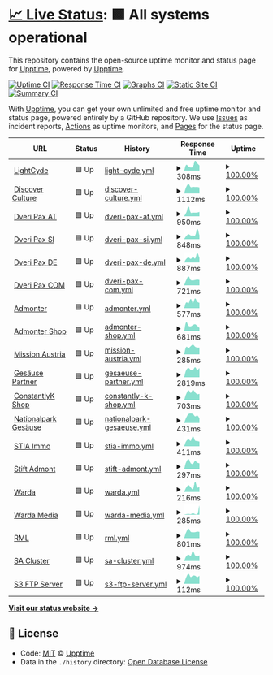 # [📈 Live Status](https://status.lightcyde.agency): <!--live status--> **🟩 All systems operational**

This repository contains the open-source uptime monitor and status page for [Upptime](https://upptime.js.org), powered by [Upptime](https://github.com/upptime/upptime).

[![Uptime CI](https://github.com/koj-co/upptime/workflows/Uptime%20CI/badge.svg)](https://github.com/koj-co/upptime/actions?query=workflow%3A%22Uptime+CI%22)
[![Response Time CI](https://github.com/koj-co/upptime/workflows/Response%20Time%20CI/badge.svg)](https://github.com/koj-co/upptime/actions?query=workflow%3A%22Response+Time+CI%22)
[![Graphs CI](https://github.com/koj-co/upptime/workflows/Graphs%20CI/badge.svg)](https://github.com/koj-co/upptime/actions?query=workflow%3A%22Graphs+CI%22)
[![Static Site CI](https://github.com/koj-co/upptime/workflows/Static%20Site%20CI/badge.svg)](https://github.com/koj-co/upptime/actions?query=workflow%3A%22Static+Site+CI%22)
[![Summary CI](https://github.com/koj-co/upptime/workflows/Summary%20CI/badge.svg)](https://github.com/koj-co/upptime/actions?query=workflow%3A%22Summary+CI%22)

With [Upptime](https://upptime.js.org), you can get your own unlimited and free uptime monitor and status page, powered entirely by a GitHub repository. We use [Issues](https://github.com/upptime/upptime/issues) as incident reports, [Actions](https://github.com/lightcyde/upptime/actions) as uptime monitors, and [Pages](https://demo.upptime.js.org) for the status page.

<!--start: status pages-->
<!-- This summary is generated by Upptime (https://github.com/upptime/upptime) -->
<!-- Do not edit this manually, your changes will be overwritten -->
<!-- prettier-ignore -->
| URL | Status | History | Response Time | Uptime |
| --- | ------ | ------- | ------------- | ------ |
| <img alt="" src="https://icons.duckduckgo.com/ip3/lightcyde.agency.ico" height="13"> [LightCyde](https://lightcyde.agency) | 🟩 Up | [light-cyde.yml](https://github.com/lightcyde/upptime/commits/HEAD/history/light-cyde.yml) | <details><summary><img alt="Response time graph" src="./graphs/light-cyde/response-time-week.png" height="20"> 308ms</summary><br><a href="https://status.lightcyde.agency/history/light-cyde"><img alt="Response time 381" src="https://img.shields.io/endpoint?url=https%3A%2F%2Fraw.githubusercontent.com%2Flightcyde%2Fupptime%2FHEAD%2Fapi%2Flight-cyde%2Fresponse-time.json"></a><br><a href="https://status.lightcyde.agency/history/light-cyde"><img alt="24-hour response time 232" src="https://img.shields.io/endpoint?url=https%3A%2F%2Fraw.githubusercontent.com%2Flightcyde%2Fupptime%2FHEAD%2Fapi%2Flight-cyde%2Fresponse-time-day.json"></a><br><a href="https://status.lightcyde.agency/history/light-cyde"><img alt="7-day response time 308" src="https://img.shields.io/endpoint?url=https%3A%2F%2Fraw.githubusercontent.com%2Flightcyde%2Fupptime%2FHEAD%2Fapi%2Flight-cyde%2Fresponse-time-week.json"></a><br><a href="https://status.lightcyde.agency/history/light-cyde"><img alt="30-day response time 306" src="https://img.shields.io/endpoint?url=https%3A%2F%2Fraw.githubusercontent.com%2Flightcyde%2Fupptime%2FHEAD%2Fapi%2Flight-cyde%2Fresponse-time-month.json"></a><br><a href="https://status.lightcyde.agency/history/light-cyde"><img alt="1-year response time 345" src="https://img.shields.io/endpoint?url=https%3A%2F%2Fraw.githubusercontent.com%2Flightcyde%2Fupptime%2FHEAD%2Fapi%2Flight-cyde%2Fresponse-time-year.json"></a></details> | <details><summary><a href="https://status.lightcyde.agency/history/light-cyde">100.00%</a></summary><a href="https://status.lightcyde.agency/history/light-cyde"><img alt="All-time uptime 99.32%" src="https://img.shields.io/endpoint?url=https%3A%2F%2Fraw.githubusercontent.com%2Flightcyde%2Fupptime%2FHEAD%2Fapi%2Flight-cyde%2Fuptime.json"></a><br><a href="https://status.lightcyde.agency/history/light-cyde"><img alt="24-hour uptime 100.00%" src="https://img.shields.io/endpoint?url=https%3A%2F%2Fraw.githubusercontent.com%2Flightcyde%2Fupptime%2FHEAD%2Fapi%2Flight-cyde%2Fuptime-day.json"></a><br><a href="https://status.lightcyde.agency/history/light-cyde"><img alt="7-day uptime 100.00%" src="https://img.shields.io/endpoint?url=https%3A%2F%2Fraw.githubusercontent.com%2Flightcyde%2Fupptime%2FHEAD%2Fapi%2Flight-cyde%2Fuptime-week.json"></a><br><a href="https://status.lightcyde.agency/history/light-cyde"><img alt="30-day uptime 100.00%" src="https://img.shields.io/endpoint?url=https%3A%2F%2Fraw.githubusercontent.com%2Flightcyde%2Fupptime%2FHEAD%2Fapi%2Flight-cyde%2Fuptime-month.json"></a><br><a href="https://status.lightcyde.agency/history/light-cyde"><img alt="1-year uptime 100.00%" src="https://img.shields.io/endpoint?url=https%3A%2F%2Fraw.githubusercontent.com%2Flightcyde%2Fupptime%2FHEAD%2Fapi%2Flight-cyde%2Fuptime-year.json"></a></details>
| <img alt="" src="https://icons.duckduckgo.com/ip3/discover-culture.com.ico" height="13"> [Discover Culture](https://discover-culture.com) | 🟩 Up | [discover-culture.yml](https://github.com/lightcyde/upptime/commits/HEAD/history/discover-culture.yml) | <details><summary><img alt="Response time graph" src="./graphs/discover-culture/response-time-week.png" height="20"> 1112ms</summary><br><a href="https://status.lightcyde.agency/history/discover-culture"><img alt="Response time 1274" src="https://img.shields.io/endpoint?url=https%3A%2F%2Fraw.githubusercontent.com%2Flightcyde%2Fupptime%2FHEAD%2Fapi%2Fdiscover-culture%2Fresponse-time.json"></a><br><a href="https://status.lightcyde.agency/history/discover-culture"><img alt="24-hour response time 1460" src="https://img.shields.io/endpoint?url=https%3A%2F%2Fraw.githubusercontent.com%2Flightcyde%2Fupptime%2FHEAD%2Fapi%2Fdiscover-culture%2Fresponse-time-day.json"></a><br><a href="https://status.lightcyde.agency/history/discover-culture"><img alt="7-day response time 1112" src="https://img.shields.io/endpoint?url=https%3A%2F%2Fraw.githubusercontent.com%2Flightcyde%2Fupptime%2FHEAD%2Fapi%2Fdiscover-culture%2Fresponse-time-week.json"></a><br><a href="https://status.lightcyde.agency/history/discover-culture"><img alt="30-day response time 1153" src="https://img.shields.io/endpoint?url=https%3A%2F%2Fraw.githubusercontent.com%2Flightcyde%2Fupptime%2FHEAD%2Fapi%2Fdiscover-culture%2Fresponse-time-month.json"></a><br><a href="https://status.lightcyde.agency/history/discover-culture"><img alt="1-year response time 1245" src="https://img.shields.io/endpoint?url=https%3A%2F%2Fraw.githubusercontent.com%2Flightcyde%2Fupptime%2FHEAD%2Fapi%2Fdiscover-culture%2Fresponse-time-year.json"></a></details> | <details><summary><a href="https://status.lightcyde.agency/history/discover-culture">100.00%</a></summary><a href="https://status.lightcyde.agency/history/discover-culture"><img alt="All-time uptime 99.66%" src="https://img.shields.io/endpoint?url=https%3A%2F%2Fraw.githubusercontent.com%2Flightcyde%2Fupptime%2FHEAD%2Fapi%2Fdiscover-culture%2Fuptime.json"></a><br><a href="https://status.lightcyde.agency/history/discover-culture"><img alt="24-hour uptime 100.00%" src="https://img.shields.io/endpoint?url=https%3A%2F%2Fraw.githubusercontent.com%2Flightcyde%2Fupptime%2FHEAD%2Fapi%2Fdiscover-culture%2Fuptime-day.json"></a><br><a href="https://status.lightcyde.agency/history/discover-culture"><img alt="7-day uptime 100.00%" src="https://img.shields.io/endpoint?url=https%3A%2F%2Fraw.githubusercontent.com%2Flightcyde%2Fupptime%2FHEAD%2Fapi%2Fdiscover-culture%2Fuptime-week.json"></a><br><a href="https://status.lightcyde.agency/history/discover-culture"><img alt="30-day uptime 100.00%" src="https://img.shields.io/endpoint?url=https%3A%2F%2Fraw.githubusercontent.com%2Flightcyde%2Fupptime%2FHEAD%2Fapi%2Fdiscover-culture%2Fuptime-month.json"></a><br><a href="https://status.lightcyde.agency/history/discover-culture"><img alt="1-year uptime 100.00%" src="https://img.shields.io/endpoint?url=https%3A%2F%2Fraw.githubusercontent.com%2Flightcyde%2Fupptime%2FHEAD%2Fapi%2Fdiscover-culture%2Fuptime-year.json"></a></details>
| <img alt="" src="https://icons.duckduckgo.com/ip3/dveri-pax.at.ico" height="13"> [Dveri Pax AT](https://dveri-pax.at) | 🟩 Up | [dveri-pax-at.yml](https://github.com/lightcyde/upptime/commits/HEAD/history/dveri-pax-at.yml) | <details><summary><img alt="Response time graph" src="./graphs/dveri-pax-at/response-time-week.png" height="20"> 950ms</summary><br><a href="https://status.lightcyde.agency/history/dveri-pax-at"><img alt="Response time 658" src="https://img.shields.io/endpoint?url=https%3A%2F%2Fraw.githubusercontent.com%2Flightcyde%2Fupptime%2FHEAD%2Fapi%2Fdveri-pax-at%2Fresponse-time.json"></a><br><a href="https://status.lightcyde.agency/history/dveri-pax-at"><img alt="24-hour response time 1130" src="https://img.shields.io/endpoint?url=https%3A%2F%2Fraw.githubusercontent.com%2Flightcyde%2Fupptime%2FHEAD%2Fapi%2Fdveri-pax-at%2Fresponse-time-day.json"></a><br><a href="https://status.lightcyde.agency/history/dveri-pax-at"><img alt="7-day response time 950" src="https://img.shields.io/endpoint?url=https%3A%2F%2Fraw.githubusercontent.com%2Flightcyde%2Fupptime%2FHEAD%2Fapi%2Fdveri-pax-at%2Fresponse-time-week.json"></a><br><a href="https://status.lightcyde.agency/history/dveri-pax-at"><img alt="30-day response time 986" src="https://img.shields.io/endpoint?url=https%3A%2F%2Fraw.githubusercontent.com%2Flightcyde%2Fupptime%2FHEAD%2Fapi%2Fdveri-pax-at%2Fresponse-time-month.json"></a><br><a href="https://status.lightcyde.agency/history/dveri-pax-at"><img alt="1-year response time 645" src="https://img.shields.io/endpoint?url=https%3A%2F%2Fraw.githubusercontent.com%2Flightcyde%2Fupptime%2FHEAD%2Fapi%2Fdveri-pax-at%2Fresponse-time-year.json"></a></details> | <details><summary><a href="https://status.lightcyde.agency/history/dveri-pax-at">100.00%</a></summary><a href="https://status.lightcyde.agency/history/dveri-pax-at"><img alt="All-time uptime 97.09%" src="https://img.shields.io/endpoint?url=https%3A%2F%2Fraw.githubusercontent.com%2Flightcyde%2Fupptime%2FHEAD%2Fapi%2Fdveri-pax-at%2Fuptime.json"></a><br><a href="https://status.lightcyde.agency/history/dveri-pax-at"><img alt="24-hour uptime 100.00%" src="https://img.shields.io/endpoint?url=https%3A%2F%2Fraw.githubusercontent.com%2Flightcyde%2Fupptime%2FHEAD%2Fapi%2Fdveri-pax-at%2Fuptime-day.json"></a><br><a href="https://status.lightcyde.agency/history/dveri-pax-at"><img alt="7-day uptime 100.00%" src="https://img.shields.io/endpoint?url=https%3A%2F%2Fraw.githubusercontent.com%2Flightcyde%2Fupptime%2FHEAD%2Fapi%2Fdveri-pax-at%2Fuptime-week.json"></a><br><a href="https://status.lightcyde.agency/history/dveri-pax-at"><img alt="30-day uptime 100.00%" src="https://img.shields.io/endpoint?url=https%3A%2F%2Fraw.githubusercontent.com%2Flightcyde%2Fupptime%2FHEAD%2Fapi%2Fdveri-pax-at%2Fuptime-month.json"></a><br><a href="https://status.lightcyde.agency/history/dveri-pax-at"><img alt="1-year uptime 99.99%" src="https://img.shields.io/endpoint?url=https%3A%2F%2Fraw.githubusercontent.com%2Flightcyde%2Fupptime%2FHEAD%2Fapi%2Fdveri-pax-at%2Fuptime-year.json"></a></details>
| <img alt="" src="https://icons.duckduckgo.com/ip3/dveri-pax.si.ico" height="13"> [Dveri Pax SI](https://dveri-pax.si) | 🟩 Up | [dveri-pax-si.yml](https://github.com/lightcyde/upptime/commits/HEAD/history/dveri-pax-si.yml) | <details><summary><img alt="Response time graph" src="./graphs/dveri-pax-si/response-time-week.png" height="20"> 848ms</summary><br><a href="https://status.lightcyde.agency/history/dveri-pax-si"><img alt="Response time 470" src="https://img.shields.io/endpoint?url=https%3A%2F%2Fraw.githubusercontent.com%2Flightcyde%2Fupptime%2FHEAD%2Fapi%2Fdveri-pax-si%2Fresponse-time.json"></a><br><a href="https://status.lightcyde.agency/history/dveri-pax-si"><img alt="24-hour response time 875" src="https://img.shields.io/endpoint?url=https%3A%2F%2Fraw.githubusercontent.com%2Flightcyde%2Fupptime%2FHEAD%2Fapi%2Fdveri-pax-si%2Fresponse-time-day.json"></a><br><a href="https://status.lightcyde.agency/history/dveri-pax-si"><img alt="7-day response time 848" src="https://img.shields.io/endpoint?url=https%3A%2F%2Fraw.githubusercontent.com%2Flightcyde%2Fupptime%2FHEAD%2Fapi%2Fdveri-pax-si%2Fresponse-time-week.json"></a><br><a href="https://status.lightcyde.agency/history/dveri-pax-si"><img alt="30-day response time 782" src="https://img.shields.io/endpoint?url=https%3A%2F%2Fraw.githubusercontent.com%2Flightcyde%2Fupptime%2FHEAD%2Fapi%2Fdveri-pax-si%2Fresponse-time-month.json"></a><br><a href="https://status.lightcyde.agency/history/dveri-pax-si"><img alt="1-year response time 429" src="https://img.shields.io/endpoint?url=https%3A%2F%2Fraw.githubusercontent.com%2Flightcyde%2Fupptime%2FHEAD%2Fapi%2Fdveri-pax-si%2Fresponse-time-year.json"></a></details> | <details><summary><a href="https://status.lightcyde.agency/history/dveri-pax-si">100.00%</a></summary><a href="https://status.lightcyde.agency/history/dveri-pax-si"><img alt="All-time uptime 99.32%" src="https://img.shields.io/endpoint?url=https%3A%2F%2Fraw.githubusercontent.com%2Flightcyde%2Fupptime%2FHEAD%2Fapi%2Fdveri-pax-si%2Fuptime.json"></a><br><a href="https://status.lightcyde.agency/history/dveri-pax-si"><img alt="24-hour uptime 100.00%" src="https://img.shields.io/endpoint?url=https%3A%2F%2Fraw.githubusercontent.com%2Flightcyde%2Fupptime%2FHEAD%2Fapi%2Fdveri-pax-si%2Fuptime-day.json"></a><br><a href="https://status.lightcyde.agency/history/dveri-pax-si"><img alt="7-day uptime 100.00%" src="https://img.shields.io/endpoint?url=https%3A%2F%2Fraw.githubusercontent.com%2Flightcyde%2Fupptime%2FHEAD%2Fapi%2Fdveri-pax-si%2Fuptime-week.json"></a><br><a href="https://status.lightcyde.agency/history/dveri-pax-si"><img alt="30-day uptime 100.00%" src="https://img.shields.io/endpoint?url=https%3A%2F%2Fraw.githubusercontent.com%2Flightcyde%2Fupptime%2FHEAD%2Fapi%2Fdveri-pax-si%2Fuptime-month.json"></a><br><a href="https://status.lightcyde.agency/history/dveri-pax-si"><img alt="1-year uptime 99.99%" src="https://img.shields.io/endpoint?url=https%3A%2F%2Fraw.githubusercontent.com%2Flightcyde%2Fupptime%2FHEAD%2Fapi%2Fdveri-pax-si%2Fuptime-year.json"></a></details>
| <img alt="" src="https://icons.duckduckgo.com/ip3/dveri-pax.de.ico" height="13"> [Dveri Pax DE](https://dveri-pax.de) | 🟩 Up | [dveri-pax-de.yml](https://github.com/lightcyde/upptime/commits/HEAD/history/dveri-pax-de.yml) | <details><summary><img alt="Response time graph" src="./graphs/dveri-pax-de/response-time-week.png" height="20"> 887ms</summary><br><a href="https://status.lightcyde.agency/history/dveri-pax-de"><img alt="Response time 531" src="https://img.shields.io/endpoint?url=https%3A%2F%2Fraw.githubusercontent.com%2Flightcyde%2Fupptime%2FHEAD%2Fapi%2Fdveri-pax-de%2Fresponse-time.json"></a><br><a href="https://status.lightcyde.agency/history/dveri-pax-de"><img alt="24-hour response time 822" src="https://img.shields.io/endpoint?url=https%3A%2F%2Fraw.githubusercontent.com%2Flightcyde%2Fupptime%2FHEAD%2Fapi%2Fdveri-pax-de%2Fresponse-time-day.json"></a><br><a href="https://status.lightcyde.agency/history/dveri-pax-de"><img alt="7-day response time 887" src="https://img.shields.io/endpoint?url=https%3A%2F%2Fraw.githubusercontent.com%2Flightcyde%2Fupptime%2FHEAD%2Fapi%2Fdveri-pax-de%2Fresponse-time-week.json"></a><br><a href="https://status.lightcyde.agency/history/dveri-pax-de"><img alt="30-day response time 880" src="https://img.shields.io/endpoint?url=https%3A%2F%2Fraw.githubusercontent.com%2Flightcyde%2Fupptime%2FHEAD%2Fapi%2Fdveri-pax-de%2Fresponse-time-month.json"></a><br><a href="https://status.lightcyde.agency/history/dveri-pax-de"><img alt="1-year response time 484" src="https://img.shields.io/endpoint?url=https%3A%2F%2Fraw.githubusercontent.com%2Flightcyde%2Fupptime%2FHEAD%2Fapi%2Fdveri-pax-de%2Fresponse-time-year.json"></a></details> | <details><summary><a href="https://status.lightcyde.agency/history/dveri-pax-de">100.00%</a></summary><a href="https://status.lightcyde.agency/history/dveri-pax-de"><img alt="All-time uptime 99.11%" src="https://img.shields.io/endpoint?url=https%3A%2F%2Fraw.githubusercontent.com%2Flightcyde%2Fupptime%2FHEAD%2Fapi%2Fdveri-pax-de%2Fuptime.json"></a><br><a href="https://status.lightcyde.agency/history/dveri-pax-de"><img alt="24-hour uptime 100.00%" src="https://img.shields.io/endpoint?url=https%3A%2F%2Fraw.githubusercontent.com%2Flightcyde%2Fupptime%2FHEAD%2Fapi%2Fdveri-pax-de%2Fuptime-day.json"></a><br><a href="https://status.lightcyde.agency/history/dveri-pax-de"><img alt="7-day uptime 100.00%" src="https://img.shields.io/endpoint?url=https%3A%2F%2Fraw.githubusercontent.com%2Flightcyde%2Fupptime%2FHEAD%2Fapi%2Fdveri-pax-de%2Fuptime-week.json"></a><br><a href="https://status.lightcyde.agency/history/dveri-pax-de"><img alt="30-day uptime 100.00%" src="https://img.shields.io/endpoint?url=https%3A%2F%2Fraw.githubusercontent.com%2Flightcyde%2Fupptime%2FHEAD%2Fapi%2Fdveri-pax-de%2Fuptime-month.json"></a><br><a href="https://status.lightcyde.agency/history/dveri-pax-de"><img alt="1-year uptime 99.99%" src="https://img.shields.io/endpoint?url=https%3A%2F%2Fraw.githubusercontent.com%2Flightcyde%2Fupptime%2FHEAD%2Fapi%2Fdveri-pax-de%2Fuptime-year.json"></a></details>
| <img alt="" src="https://icons.duckduckgo.com/ip3/dveri-pax.com.ico" height="13"> [Dveri Pax COM](https://dveri-pax.com) | 🟩 Up | [dveri-pax-com.yml](https://github.com/lightcyde/upptime/commits/HEAD/history/dveri-pax-com.yml) | <details><summary><img alt="Response time graph" src="./graphs/dveri-pax-com/response-time-week.png" height="20"> 721ms</summary><br><a href="https://status.lightcyde.agency/history/dveri-pax-com"><img alt="Response time 511" src="https://img.shields.io/endpoint?url=https%3A%2F%2Fraw.githubusercontent.com%2Flightcyde%2Fupptime%2FHEAD%2Fapi%2Fdveri-pax-com%2Fresponse-time.json"></a><br><a href="https://status.lightcyde.agency/history/dveri-pax-com"><img alt="24-hour response time 940" src="https://img.shields.io/endpoint?url=https%3A%2F%2Fraw.githubusercontent.com%2Flightcyde%2Fupptime%2FHEAD%2Fapi%2Fdveri-pax-com%2Fresponse-time-day.json"></a><br><a href="https://status.lightcyde.agency/history/dveri-pax-com"><img alt="7-day response time 721" src="https://img.shields.io/endpoint?url=https%3A%2F%2Fraw.githubusercontent.com%2Flightcyde%2Fupptime%2FHEAD%2Fapi%2Fdveri-pax-com%2Fresponse-time-week.json"></a><br><a href="https://status.lightcyde.agency/history/dveri-pax-com"><img alt="30-day response time 705" src="https://img.shields.io/endpoint?url=https%3A%2F%2Fraw.githubusercontent.com%2Flightcyde%2Fupptime%2FHEAD%2Fapi%2Fdveri-pax-com%2Fresponse-time-month.json"></a><br><a href="https://status.lightcyde.agency/history/dveri-pax-com"><img alt="1-year response time 453" src="https://img.shields.io/endpoint?url=https%3A%2F%2Fraw.githubusercontent.com%2Flightcyde%2Fupptime%2FHEAD%2Fapi%2Fdveri-pax-com%2Fresponse-time-year.json"></a></details> | <details><summary><a href="https://status.lightcyde.agency/history/dveri-pax-com">100.00%</a></summary><a href="https://status.lightcyde.agency/history/dveri-pax-com"><img alt="All-time uptime 97.06%" src="https://img.shields.io/endpoint?url=https%3A%2F%2Fraw.githubusercontent.com%2Flightcyde%2Fupptime%2FHEAD%2Fapi%2Fdveri-pax-com%2Fuptime.json"></a><br><a href="https://status.lightcyde.agency/history/dveri-pax-com"><img alt="24-hour uptime 100.00%" src="https://img.shields.io/endpoint?url=https%3A%2F%2Fraw.githubusercontent.com%2Flightcyde%2Fupptime%2FHEAD%2Fapi%2Fdveri-pax-com%2Fuptime-day.json"></a><br><a href="https://status.lightcyde.agency/history/dveri-pax-com"><img alt="7-day uptime 100.00%" src="https://img.shields.io/endpoint?url=https%3A%2F%2Fraw.githubusercontent.com%2Flightcyde%2Fupptime%2FHEAD%2Fapi%2Fdveri-pax-com%2Fuptime-week.json"></a><br><a href="https://status.lightcyde.agency/history/dveri-pax-com"><img alt="30-day uptime 100.00%" src="https://img.shields.io/endpoint?url=https%3A%2F%2Fraw.githubusercontent.com%2Flightcyde%2Fupptime%2FHEAD%2Fapi%2Fdveri-pax-com%2Fuptime-month.json"></a><br><a href="https://status.lightcyde.agency/history/dveri-pax-com"><img alt="1-year uptime 99.99%" src="https://img.shields.io/endpoint?url=https%3A%2F%2Fraw.githubusercontent.com%2Flightcyde%2Fupptime%2FHEAD%2Fapi%2Fdveri-pax-com%2Fuptime-year.json"></a></details>
| <img alt="" src="https://icons.duckduckgo.com/ip3/admonter.com.ico" height="13"> [Admonter](https://admonter.com) | 🟩 Up | [admonter.yml](https://github.com/lightcyde/upptime/commits/HEAD/history/admonter.yml) | <details><summary><img alt="Response time graph" src="./graphs/admonter/response-time-week.png" height="20"> 577ms</summary><br><a href="https://status.lightcyde.agency/history/admonter"><img alt="Response time 420" src="https://img.shields.io/endpoint?url=https%3A%2F%2Fraw.githubusercontent.com%2Flightcyde%2Fupptime%2FHEAD%2Fapi%2Fadmonter%2Fresponse-time.json"></a><br><a href="https://status.lightcyde.agency/history/admonter"><img alt="24-hour response time 493" src="https://img.shields.io/endpoint?url=https%3A%2F%2Fraw.githubusercontent.com%2Flightcyde%2Fupptime%2FHEAD%2Fapi%2Fadmonter%2Fresponse-time-day.json"></a><br><a href="https://status.lightcyde.agency/history/admonter"><img alt="7-day response time 577" src="https://img.shields.io/endpoint?url=https%3A%2F%2Fraw.githubusercontent.com%2Flightcyde%2Fupptime%2FHEAD%2Fapi%2Fadmonter%2Fresponse-time-week.json"></a><br><a href="https://status.lightcyde.agency/history/admonter"><img alt="30-day response time 506" src="https://img.shields.io/endpoint?url=https%3A%2F%2Fraw.githubusercontent.com%2Flightcyde%2Fupptime%2FHEAD%2Fapi%2Fadmonter%2Fresponse-time-month.json"></a><br><a href="https://status.lightcyde.agency/history/admonter"><img alt="1-year response time 357" src="https://img.shields.io/endpoint?url=https%3A%2F%2Fraw.githubusercontent.com%2Flightcyde%2Fupptime%2FHEAD%2Fapi%2Fadmonter%2Fresponse-time-year.json"></a></details> | <details><summary><a href="https://status.lightcyde.agency/history/admonter">100.00%</a></summary><a href="https://status.lightcyde.agency/history/admonter"><img alt="All-time uptime 99.91%" src="https://img.shields.io/endpoint?url=https%3A%2F%2Fraw.githubusercontent.com%2Flightcyde%2Fupptime%2FHEAD%2Fapi%2Fadmonter%2Fuptime.json"></a><br><a href="https://status.lightcyde.agency/history/admonter"><img alt="24-hour uptime 100.00%" src="https://img.shields.io/endpoint?url=https%3A%2F%2Fraw.githubusercontent.com%2Flightcyde%2Fupptime%2FHEAD%2Fapi%2Fadmonter%2Fuptime-day.json"></a><br><a href="https://status.lightcyde.agency/history/admonter"><img alt="7-day uptime 100.00%" src="https://img.shields.io/endpoint?url=https%3A%2F%2Fraw.githubusercontent.com%2Flightcyde%2Fupptime%2FHEAD%2Fapi%2Fadmonter%2Fuptime-week.json"></a><br><a href="https://status.lightcyde.agency/history/admonter"><img alt="30-day uptime 100.00%" src="https://img.shields.io/endpoint?url=https%3A%2F%2Fraw.githubusercontent.com%2Flightcyde%2Fupptime%2FHEAD%2Fapi%2Fadmonter%2Fuptime-month.json"></a><br><a href="https://status.lightcyde.agency/history/admonter"><img alt="1-year uptime 99.95%" src="https://img.shields.io/endpoint?url=https%3A%2F%2Fraw.githubusercontent.com%2Flightcyde%2Fupptime%2FHEAD%2Fapi%2Fadmonter%2Fuptime-year.json"></a></details>
| <img alt="" src="https://icons.duckduckgo.com/ip3/shop.admonter.com.ico" height="13"> [Admonter Shop](https://shop.admonter.com) | 🟩 Up | [admonter-shop.yml](https://github.com/lightcyde/upptime/commits/HEAD/history/admonter-shop.yml) | <details><summary><img alt="Response time graph" src="./graphs/admonter-shop/response-time-week.png" height="20"> 681ms</summary><br><a href="https://status.lightcyde.agency/history/admonter-shop"><img alt="Response time 868" src="https://img.shields.io/endpoint?url=https%3A%2F%2Fraw.githubusercontent.com%2Flightcyde%2Fupptime%2FHEAD%2Fapi%2Fadmonter-shop%2Fresponse-time.json"></a><br><a href="https://status.lightcyde.agency/history/admonter-shop"><img alt="24-hour response time 666" src="https://img.shields.io/endpoint?url=https%3A%2F%2Fraw.githubusercontent.com%2Flightcyde%2Fupptime%2FHEAD%2Fapi%2Fadmonter-shop%2Fresponse-time-day.json"></a><br><a href="https://status.lightcyde.agency/history/admonter-shop"><img alt="7-day response time 681" src="https://img.shields.io/endpoint?url=https%3A%2F%2Fraw.githubusercontent.com%2Flightcyde%2Fupptime%2FHEAD%2Fapi%2Fadmonter-shop%2Fresponse-time-week.json"></a><br><a href="https://status.lightcyde.agency/history/admonter-shop"><img alt="30-day response time 705" src="https://img.shields.io/endpoint?url=https%3A%2F%2Fraw.githubusercontent.com%2Flightcyde%2Fupptime%2FHEAD%2Fapi%2Fadmonter-shop%2Fresponse-time-month.json"></a><br><a href="https://status.lightcyde.agency/history/admonter-shop"><img alt="1-year response time 836" src="https://img.shields.io/endpoint?url=https%3A%2F%2Fraw.githubusercontent.com%2Flightcyde%2Fupptime%2FHEAD%2Fapi%2Fadmonter-shop%2Fresponse-time-year.json"></a></details> | <details><summary><a href="https://status.lightcyde.agency/history/admonter-shop">100.00%</a></summary><a href="https://status.lightcyde.agency/history/admonter-shop"><img alt="All-time uptime 99.97%" src="https://img.shields.io/endpoint?url=https%3A%2F%2Fraw.githubusercontent.com%2Flightcyde%2Fupptime%2FHEAD%2Fapi%2Fadmonter-shop%2Fuptime.json"></a><br><a href="https://status.lightcyde.agency/history/admonter-shop"><img alt="24-hour uptime 100.00%" src="https://img.shields.io/endpoint?url=https%3A%2F%2Fraw.githubusercontent.com%2Flightcyde%2Fupptime%2FHEAD%2Fapi%2Fadmonter-shop%2Fuptime-day.json"></a><br><a href="https://status.lightcyde.agency/history/admonter-shop"><img alt="7-day uptime 100.00%" src="https://img.shields.io/endpoint?url=https%3A%2F%2Fraw.githubusercontent.com%2Flightcyde%2Fupptime%2FHEAD%2Fapi%2Fadmonter-shop%2Fuptime-week.json"></a><br><a href="https://status.lightcyde.agency/history/admonter-shop"><img alt="30-day uptime 100.00%" src="https://img.shields.io/endpoint?url=https%3A%2F%2Fraw.githubusercontent.com%2Flightcyde%2Fupptime%2FHEAD%2Fapi%2Fadmonter-shop%2Fuptime-month.json"></a><br><a href="https://status.lightcyde.agency/history/admonter-shop"><img alt="1-year uptime 99.93%" src="https://img.shields.io/endpoint?url=https%3A%2F%2Fraw.githubusercontent.com%2Flightcyde%2Fupptime%2FHEAD%2Fapi%2Fadmonter-shop%2Fuptime-year.json"></a></details>
| <img alt="" src="https://icons.duckduckgo.com/ip3/mission-austria.at.ico" height="13"> [Mission Austria](https://mission-austria.at) | 🟩 Up | [mission-austria.yml](https://github.com/lightcyde/upptime/commits/HEAD/history/mission-austria.yml) | <details><summary><img alt="Response time graph" src="./graphs/mission-austria/response-time-week.png" height="20"> 285ms</summary><br><a href="https://status.lightcyde.agency/history/mission-austria"><img alt="Response time 370" src="https://img.shields.io/endpoint?url=https%3A%2F%2Fraw.githubusercontent.com%2Flightcyde%2Fupptime%2FHEAD%2Fapi%2Fmission-austria%2Fresponse-time.json"></a><br><a href="https://status.lightcyde.agency/history/mission-austria"><img alt="24-hour response time 452" src="https://img.shields.io/endpoint?url=https%3A%2F%2Fraw.githubusercontent.com%2Flightcyde%2Fupptime%2FHEAD%2Fapi%2Fmission-austria%2Fresponse-time-day.json"></a><br><a href="https://status.lightcyde.agency/history/mission-austria"><img alt="7-day response time 285" src="https://img.shields.io/endpoint?url=https%3A%2F%2Fraw.githubusercontent.com%2Flightcyde%2Fupptime%2FHEAD%2Fapi%2Fmission-austria%2Fresponse-time-week.json"></a><br><a href="https://status.lightcyde.agency/history/mission-austria"><img alt="30-day response time 280" src="https://img.shields.io/endpoint?url=https%3A%2F%2Fraw.githubusercontent.com%2Flightcyde%2Fupptime%2FHEAD%2Fapi%2Fmission-austria%2Fresponse-time-month.json"></a><br><a href="https://status.lightcyde.agency/history/mission-austria"><img alt="1-year response time 316" src="https://img.shields.io/endpoint?url=https%3A%2F%2Fraw.githubusercontent.com%2Flightcyde%2Fupptime%2FHEAD%2Fapi%2Fmission-austria%2Fresponse-time-year.json"></a></details> | <details><summary><a href="https://status.lightcyde.agency/history/mission-austria">100.00%</a></summary><a href="https://status.lightcyde.agency/history/mission-austria"><img alt="All-time uptime 99.99%" src="https://img.shields.io/endpoint?url=https%3A%2F%2Fraw.githubusercontent.com%2Flightcyde%2Fupptime%2FHEAD%2Fapi%2Fmission-austria%2Fuptime.json"></a><br><a href="https://status.lightcyde.agency/history/mission-austria"><img alt="24-hour uptime 100.00%" src="https://img.shields.io/endpoint?url=https%3A%2F%2Fraw.githubusercontent.com%2Flightcyde%2Fupptime%2FHEAD%2Fapi%2Fmission-austria%2Fuptime-day.json"></a><br><a href="https://status.lightcyde.agency/history/mission-austria"><img alt="7-day uptime 100.00%" src="https://img.shields.io/endpoint?url=https%3A%2F%2Fraw.githubusercontent.com%2Flightcyde%2Fupptime%2FHEAD%2Fapi%2Fmission-austria%2Fuptime-week.json"></a><br><a href="https://status.lightcyde.agency/history/mission-austria"><img alt="30-day uptime 100.00%" src="https://img.shields.io/endpoint?url=https%3A%2F%2Fraw.githubusercontent.com%2Flightcyde%2Fupptime%2FHEAD%2Fapi%2Fmission-austria%2Fuptime-month.json"></a><br><a href="https://status.lightcyde.agency/history/mission-austria"><img alt="1-year uptime 100.00%" src="https://img.shields.io/endpoint?url=https%3A%2F%2Fraw.githubusercontent.com%2Flightcyde%2Fupptime%2FHEAD%2Fapi%2Fmission-austria%2Fuptime-year.json"></a></details>
| <img alt="" src="https://icons.duckduckgo.com/ip3/partner.gesaeuse.at.ico" height="13"> [Gesäuse Partner](https://partner.gesaeuse.at) | 🟩 Up | [gesaeuse-partner.yml](https://github.com/lightcyde/upptime/commits/HEAD/history/gesaeuse-partner.yml) | <details><summary><img alt="Response time graph" src="./graphs/gesaeuse-partner/response-time-week.png" height="20"> 2819ms</summary><br><a href="https://status.lightcyde.agency/history/gesaeuse-partner"><img alt="Response time 773" src="https://img.shields.io/endpoint?url=https%3A%2F%2Fraw.githubusercontent.com%2Flightcyde%2Fupptime%2FHEAD%2Fapi%2Fgesaeuse-partner%2Fresponse-time.json"></a><br><a href="https://status.lightcyde.agency/history/gesaeuse-partner"><img alt="24-hour response time 2787" src="https://img.shields.io/endpoint?url=https%3A%2F%2Fraw.githubusercontent.com%2Flightcyde%2Fupptime%2FHEAD%2Fapi%2Fgesaeuse-partner%2Fresponse-time-day.json"></a><br><a href="https://status.lightcyde.agency/history/gesaeuse-partner"><img alt="7-day response time 2819" src="https://img.shields.io/endpoint?url=https%3A%2F%2Fraw.githubusercontent.com%2Flightcyde%2Fupptime%2FHEAD%2Fapi%2Fgesaeuse-partner%2Fresponse-time-week.json"></a><br><a href="https://status.lightcyde.agency/history/gesaeuse-partner"><img alt="30-day response time 2650" src="https://img.shields.io/endpoint?url=https%3A%2F%2Fraw.githubusercontent.com%2Flightcyde%2Fupptime%2FHEAD%2Fapi%2Fgesaeuse-partner%2Fresponse-time-month.json"></a><br><a href="https://status.lightcyde.agency/history/gesaeuse-partner"><img alt="1-year response time 787" src="https://img.shields.io/endpoint?url=https%3A%2F%2Fraw.githubusercontent.com%2Flightcyde%2Fupptime%2FHEAD%2Fapi%2Fgesaeuse-partner%2Fresponse-time-year.json"></a></details> | <details><summary><a href="https://status.lightcyde.agency/history/gesaeuse-partner">100.00%</a></summary><a href="https://status.lightcyde.agency/history/gesaeuse-partner"><img alt="All-time uptime 99.06%" src="https://img.shields.io/endpoint?url=https%3A%2F%2Fraw.githubusercontent.com%2Flightcyde%2Fupptime%2FHEAD%2Fapi%2Fgesaeuse-partner%2Fuptime.json"></a><br><a href="https://status.lightcyde.agency/history/gesaeuse-partner"><img alt="24-hour uptime 100.00%" src="https://img.shields.io/endpoint?url=https%3A%2F%2Fraw.githubusercontent.com%2Flightcyde%2Fupptime%2FHEAD%2Fapi%2Fgesaeuse-partner%2Fuptime-day.json"></a><br><a href="https://status.lightcyde.agency/history/gesaeuse-partner"><img alt="7-day uptime 100.00%" src="https://img.shields.io/endpoint?url=https%3A%2F%2Fraw.githubusercontent.com%2Flightcyde%2Fupptime%2FHEAD%2Fapi%2Fgesaeuse-partner%2Fuptime-week.json"></a><br><a href="https://status.lightcyde.agency/history/gesaeuse-partner"><img alt="30-day uptime 100.00%" src="https://img.shields.io/endpoint?url=https%3A%2F%2Fraw.githubusercontent.com%2Flightcyde%2Fupptime%2FHEAD%2Fapi%2Fgesaeuse-partner%2Fuptime-month.json"></a><br><a href="https://status.lightcyde.agency/history/gesaeuse-partner"><img alt="1-year uptime 99.77%" src="https://img.shields.io/endpoint?url=https%3A%2F%2Fraw.githubusercontent.com%2Flightcyde%2Fupptime%2FHEAD%2Fapi%2Fgesaeuse-partner%2Fuptime-year.json"></a></details>
| <img alt="" src="https://icons.duckduckgo.com/ip3/cyk-shop.com.ico" height="13"> [ConstantlyK Shop](https://cyk-shop.com) | 🟩 Up | [constantly-k-shop.yml](https://github.com/lightcyde/upptime/commits/HEAD/history/constantly-k-shop.yml) | <details><summary><img alt="Response time graph" src="./graphs/constantly-k-shop/response-time-week.png" height="20"> 703ms</summary><br><a href="https://status.lightcyde.agency/history/constantly-k-shop"><img alt="Response time 711" src="https://img.shields.io/endpoint?url=https%3A%2F%2Fraw.githubusercontent.com%2Flightcyde%2Fupptime%2FHEAD%2Fapi%2Fconstantly-k-shop%2Fresponse-time.json"></a><br><a href="https://status.lightcyde.agency/history/constantly-k-shop"><img alt="24-hour response time 847" src="https://img.shields.io/endpoint?url=https%3A%2F%2Fraw.githubusercontent.com%2Flightcyde%2Fupptime%2FHEAD%2Fapi%2Fconstantly-k-shop%2Fresponse-time-day.json"></a><br><a href="https://status.lightcyde.agency/history/constantly-k-shop"><img alt="7-day response time 703" src="https://img.shields.io/endpoint?url=https%3A%2F%2Fraw.githubusercontent.com%2Flightcyde%2Fupptime%2FHEAD%2Fapi%2Fconstantly-k-shop%2Fresponse-time-week.json"></a><br><a href="https://status.lightcyde.agency/history/constantly-k-shop"><img alt="30-day response time 646" src="https://img.shields.io/endpoint?url=https%3A%2F%2Fraw.githubusercontent.com%2Flightcyde%2Fupptime%2FHEAD%2Fapi%2Fconstantly-k-shop%2Fresponse-time-month.json"></a><br><a href="https://status.lightcyde.agency/history/constantly-k-shop"><img alt="1-year response time 718" src="https://img.shields.io/endpoint?url=https%3A%2F%2Fraw.githubusercontent.com%2Flightcyde%2Fupptime%2FHEAD%2Fapi%2Fconstantly-k-shop%2Fresponse-time-year.json"></a></details> | <details><summary><a href="https://status.lightcyde.agency/history/constantly-k-shop">100.00%</a></summary><a href="https://status.lightcyde.agency/history/constantly-k-shop"><img alt="All-time uptime 99.98%" src="https://img.shields.io/endpoint?url=https%3A%2F%2Fraw.githubusercontent.com%2Flightcyde%2Fupptime%2FHEAD%2Fapi%2Fconstantly-k-shop%2Fuptime.json"></a><br><a href="https://status.lightcyde.agency/history/constantly-k-shop"><img alt="24-hour uptime 100.00%" src="https://img.shields.io/endpoint?url=https%3A%2F%2Fraw.githubusercontent.com%2Flightcyde%2Fupptime%2FHEAD%2Fapi%2Fconstantly-k-shop%2Fuptime-day.json"></a><br><a href="https://status.lightcyde.agency/history/constantly-k-shop"><img alt="7-day uptime 100.00%" src="https://img.shields.io/endpoint?url=https%3A%2F%2Fraw.githubusercontent.com%2Flightcyde%2Fupptime%2FHEAD%2Fapi%2Fconstantly-k-shop%2Fuptime-week.json"></a><br><a href="https://status.lightcyde.agency/history/constantly-k-shop"><img alt="30-day uptime 100.00%" src="https://img.shields.io/endpoint?url=https%3A%2F%2Fraw.githubusercontent.com%2Flightcyde%2Fupptime%2FHEAD%2Fapi%2Fconstantly-k-shop%2Fuptime-month.json"></a><br><a href="https://status.lightcyde.agency/history/constantly-k-shop"><img alt="1-year uptime 99.97%" src="https://img.shields.io/endpoint?url=https%3A%2F%2Fraw.githubusercontent.com%2Flightcyde%2Fupptime%2FHEAD%2Fapi%2Fconstantly-k-shop%2Fuptime-year.json"></a></details>
| <img alt="" src="https://icons.duckduckgo.com/ip3/nationalpark-gesaeuse.at.ico" height="13"> [Nationalpark Gesäuse](https://nationalpark-gesaeuse.at) | 🟩 Up | [nationalpark-gesaeuse.yml](https://github.com/lightcyde/upptime/commits/HEAD/history/nationalpark-gesaeuse.yml) | <details><summary><img alt="Response time graph" src="./graphs/nationalpark-gesaeuse/response-time-week.png" height="20"> 431ms</summary><br><a href="https://status.lightcyde.agency/history/nationalpark-gesaeuse"><img alt="Response time 481" src="https://img.shields.io/endpoint?url=https%3A%2F%2Fraw.githubusercontent.com%2Flightcyde%2Fupptime%2FHEAD%2Fapi%2Fnationalpark-gesaeuse%2Fresponse-time.json"></a><br><a href="https://status.lightcyde.agency/history/nationalpark-gesaeuse"><img alt="24-hour response time 369" src="https://img.shields.io/endpoint?url=https%3A%2F%2Fraw.githubusercontent.com%2Flightcyde%2Fupptime%2FHEAD%2Fapi%2Fnationalpark-gesaeuse%2Fresponse-time-day.json"></a><br><a href="https://status.lightcyde.agency/history/nationalpark-gesaeuse"><img alt="7-day response time 431" src="https://img.shields.io/endpoint?url=https%3A%2F%2Fraw.githubusercontent.com%2Flightcyde%2Fupptime%2FHEAD%2Fapi%2Fnationalpark-gesaeuse%2Fresponse-time-week.json"></a><br><a href="https://status.lightcyde.agency/history/nationalpark-gesaeuse"><img alt="30-day response time 339" src="https://img.shields.io/endpoint?url=https%3A%2F%2Fraw.githubusercontent.com%2Flightcyde%2Fupptime%2FHEAD%2Fapi%2Fnationalpark-gesaeuse%2Fresponse-time-month.json"></a><br><a href="https://status.lightcyde.agency/history/nationalpark-gesaeuse"><img alt="1-year response time 456" src="https://img.shields.io/endpoint?url=https%3A%2F%2Fraw.githubusercontent.com%2Flightcyde%2Fupptime%2FHEAD%2Fapi%2Fnationalpark-gesaeuse%2Fresponse-time-year.json"></a></details> | <details><summary><a href="https://status.lightcyde.agency/history/nationalpark-gesaeuse">100.00%</a></summary><a href="https://status.lightcyde.agency/history/nationalpark-gesaeuse"><img alt="All-time uptime 96.73%" src="https://img.shields.io/endpoint?url=https%3A%2F%2Fraw.githubusercontent.com%2Flightcyde%2Fupptime%2FHEAD%2Fapi%2Fnationalpark-gesaeuse%2Fuptime.json"></a><br><a href="https://status.lightcyde.agency/history/nationalpark-gesaeuse"><img alt="24-hour uptime 100.00%" src="https://img.shields.io/endpoint?url=https%3A%2F%2Fraw.githubusercontent.com%2Flightcyde%2Fupptime%2FHEAD%2Fapi%2Fnationalpark-gesaeuse%2Fuptime-day.json"></a><br><a href="https://status.lightcyde.agency/history/nationalpark-gesaeuse"><img alt="7-day uptime 100.00%" src="https://img.shields.io/endpoint?url=https%3A%2F%2Fraw.githubusercontent.com%2Flightcyde%2Fupptime%2FHEAD%2Fapi%2Fnationalpark-gesaeuse%2Fuptime-week.json"></a><br><a href="https://status.lightcyde.agency/history/nationalpark-gesaeuse"><img alt="30-day uptime 100.00%" src="https://img.shields.io/endpoint?url=https%3A%2F%2Fraw.githubusercontent.com%2Flightcyde%2Fupptime%2FHEAD%2Fapi%2Fnationalpark-gesaeuse%2Fuptime-month.json"></a><br><a href="https://status.lightcyde.agency/history/nationalpark-gesaeuse"><img alt="1-year uptime 99.99%" src="https://img.shields.io/endpoint?url=https%3A%2F%2Fraw.githubusercontent.com%2Flightcyde%2Fupptime%2FHEAD%2Fapi%2Fnationalpark-gesaeuse%2Fuptime-year.json"></a></details>
| <img alt="" src="https://icons.duckduckgo.com/ip3/stiaimmo.at.ico" height="13"> [STIA Immo](https://stiaimmo.at) | 🟩 Up | [stia-immo.yml](https://github.com/lightcyde/upptime/commits/HEAD/history/stia-immo.yml) | <details><summary><img alt="Response time graph" src="./graphs/stia-immo/response-time-week.png" height="20"> 411ms</summary><br><a href="https://status.lightcyde.agency/history/stia-immo"><img alt="Response time 484" src="https://img.shields.io/endpoint?url=https%3A%2F%2Fraw.githubusercontent.com%2Flightcyde%2Fupptime%2FHEAD%2Fapi%2Fstia-immo%2Fresponse-time.json"></a><br><a href="https://status.lightcyde.agency/history/stia-immo"><img alt="24-hour response time 335" src="https://img.shields.io/endpoint?url=https%3A%2F%2Fraw.githubusercontent.com%2Flightcyde%2Fupptime%2FHEAD%2Fapi%2Fstia-immo%2Fresponse-time-day.json"></a><br><a href="https://status.lightcyde.agency/history/stia-immo"><img alt="7-day response time 411" src="https://img.shields.io/endpoint?url=https%3A%2F%2Fraw.githubusercontent.com%2Flightcyde%2Fupptime%2FHEAD%2Fapi%2Fstia-immo%2Fresponse-time-week.json"></a><br><a href="https://status.lightcyde.agency/history/stia-immo"><img alt="30-day response time 435" src="https://img.shields.io/endpoint?url=https%3A%2F%2Fraw.githubusercontent.com%2Flightcyde%2Fupptime%2FHEAD%2Fapi%2Fstia-immo%2Fresponse-time-month.json"></a><br><a href="https://status.lightcyde.agency/history/stia-immo"><img alt="1-year response time 431" src="https://img.shields.io/endpoint?url=https%3A%2F%2Fraw.githubusercontent.com%2Flightcyde%2Fupptime%2FHEAD%2Fapi%2Fstia-immo%2Fresponse-time-year.json"></a></details> | <details><summary><a href="https://status.lightcyde.agency/history/stia-immo">100.00%</a></summary><a href="https://status.lightcyde.agency/history/stia-immo"><img alt="All-time uptime 93.10%" src="https://img.shields.io/endpoint?url=https%3A%2F%2Fraw.githubusercontent.com%2Flightcyde%2Fupptime%2FHEAD%2Fapi%2Fstia-immo%2Fuptime.json"></a><br><a href="https://status.lightcyde.agency/history/stia-immo"><img alt="24-hour uptime 100.00%" src="https://img.shields.io/endpoint?url=https%3A%2F%2Fraw.githubusercontent.com%2Flightcyde%2Fupptime%2FHEAD%2Fapi%2Fstia-immo%2Fuptime-day.json"></a><br><a href="https://status.lightcyde.agency/history/stia-immo"><img alt="7-day uptime 100.00%" src="https://img.shields.io/endpoint?url=https%3A%2F%2Fraw.githubusercontent.com%2Flightcyde%2Fupptime%2FHEAD%2Fapi%2Fstia-immo%2Fuptime-week.json"></a><br><a href="https://status.lightcyde.agency/history/stia-immo"><img alt="30-day uptime 100.00%" src="https://img.shields.io/endpoint?url=https%3A%2F%2Fraw.githubusercontent.com%2Flightcyde%2Fupptime%2FHEAD%2Fapi%2Fstia-immo%2Fuptime-month.json"></a><br><a href="https://status.lightcyde.agency/history/stia-immo"><img alt="1-year uptime 98.20%" src="https://img.shields.io/endpoint?url=https%3A%2F%2Fraw.githubusercontent.com%2Flightcyde%2Fupptime%2FHEAD%2Fapi%2Fstia-immo%2Fuptime-year.json"></a></details>
| <img alt="" src="https://icons.duckduckgo.com/ip3/stiftadmont.at.ico" height="13"> [Stift Admont](https://stiftadmont.at) | 🟩 Up | [stift-admont.yml](https://github.com/lightcyde/upptime/commits/HEAD/history/stift-admont.yml) | <details><summary><img alt="Response time graph" src="./graphs/stift-admont/response-time-week.png" height="20"> 297ms</summary><br><a href="https://status.lightcyde.agency/history/stift-admont"><img alt="Response time 459" src="https://img.shields.io/endpoint?url=https%3A%2F%2Fraw.githubusercontent.com%2Flightcyde%2Fupptime%2FHEAD%2Fapi%2Fstift-admont%2Fresponse-time.json"></a><br><a href="https://status.lightcyde.agency/history/stift-admont"><img alt="24-hour response time 479" src="https://img.shields.io/endpoint?url=https%3A%2F%2Fraw.githubusercontent.com%2Flightcyde%2Fupptime%2FHEAD%2Fapi%2Fstift-admont%2Fresponse-time-day.json"></a><br><a href="https://status.lightcyde.agency/history/stift-admont"><img alt="7-day response time 297" src="https://img.shields.io/endpoint?url=https%3A%2F%2Fraw.githubusercontent.com%2Flightcyde%2Fupptime%2FHEAD%2Fapi%2Fstift-admont%2Fresponse-time-week.json"></a><br><a href="https://status.lightcyde.agency/history/stift-admont"><img alt="30-day response time 357" src="https://img.shields.io/endpoint?url=https%3A%2F%2Fraw.githubusercontent.com%2Flightcyde%2Fupptime%2FHEAD%2Fapi%2Fstift-admont%2Fresponse-time-month.json"></a><br><a href="https://status.lightcyde.agency/history/stift-admont"><img alt="1-year response time 406" src="https://img.shields.io/endpoint?url=https%3A%2F%2Fraw.githubusercontent.com%2Flightcyde%2Fupptime%2FHEAD%2Fapi%2Fstift-admont%2Fresponse-time-year.json"></a></details> | <details><summary><a href="https://status.lightcyde.agency/history/stift-admont">100.00%</a></summary><a href="https://status.lightcyde.agency/history/stift-admont"><img alt="All-time uptime 99.86%" src="https://img.shields.io/endpoint?url=https%3A%2F%2Fraw.githubusercontent.com%2Flightcyde%2Fupptime%2FHEAD%2Fapi%2Fstift-admont%2Fuptime.json"></a><br><a href="https://status.lightcyde.agency/history/stift-admont"><img alt="24-hour uptime 100.00%" src="https://img.shields.io/endpoint?url=https%3A%2F%2Fraw.githubusercontent.com%2Flightcyde%2Fupptime%2FHEAD%2Fapi%2Fstift-admont%2Fuptime-day.json"></a><br><a href="https://status.lightcyde.agency/history/stift-admont"><img alt="7-day uptime 100.00%" src="https://img.shields.io/endpoint?url=https%3A%2F%2Fraw.githubusercontent.com%2Flightcyde%2Fupptime%2FHEAD%2Fapi%2Fstift-admont%2Fuptime-week.json"></a><br><a href="https://status.lightcyde.agency/history/stift-admont"><img alt="30-day uptime 100.00%" src="https://img.shields.io/endpoint?url=https%3A%2F%2Fraw.githubusercontent.com%2Flightcyde%2Fupptime%2FHEAD%2Fapi%2Fstift-admont%2Fuptime-month.json"></a><br><a href="https://status.lightcyde.agency/history/stift-admont"><img alt="1-year uptime 99.99%" src="https://img.shields.io/endpoint?url=https%3A%2F%2Fraw.githubusercontent.com%2Flightcyde%2Fupptime%2FHEAD%2Fapi%2Fstift-admont%2Fuptime-year.json"></a></details>
| <img alt="" src="https://icons.duckduckgo.com/ip3/warda.at.ico" height="13"> [Warda](https://warda.at) | 🟩 Up | [warda.yml](https://github.com/lightcyde/upptime/commits/HEAD/history/warda.yml) | <details><summary><img alt="Response time graph" src="./graphs/warda/response-time-week.png" height="20"> 216ms</summary><br><a href="https://status.lightcyde.agency/history/warda"><img alt="Response time 378" src="https://img.shields.io/endpoint?url=https%3A%2F%2Fraw.githubusercontent.com%2Flightcyde%2Fupptime%2FHEAD%2Fapi%2Fwarda%2Fresponse-time.json"></a><br><a href="https://status.lightcyde.agency/history/warda"><img alt="24-hour response time 242" src="https://img.shields.io/endpoint?url=https%3A%2F%2Fraw.githubusercontent.com%2Flightcyde%2Fupptime%2FHEAD%2Fapi%2Fwarda%2Fresponse-time-day.json"></a><br><a href="https://status.lightcyde.agency/history/warda"><img alt="7-day response time 216" src="https://img.shields.io/endpoint?url=https%3A%2F%2Fraw.githubusercontent.com%2Flightcyde%2Fupptime%2FHEAD%2Fapi%2Fwarda%2Fresponse-time-week.json"></a><br><a href="https://status.lightcyde.agency/history/warda"><img alt="30-day response time 213" src="https://img.shields.io/endpoint?url=https%3A%2F%2Fraw.githubusercontent.com%2Flightcyde%2Fupptime%2FHEAD%2Fapi%2Fwarda%2Fresponse-time-month.json"></a><br><a href="https://status.lightcyde.agency/history/warda"><img alt="1-year response time 299" src="https://img.shields.io/endpoint?url=https%3A%2F%2Fraw.githubusercontent.com%2Flightcyde%2Fupptime%2FHEAD%2Fapi%2Fwarda%2Fresponse-time-year.json"></a></details> | <details><summary><a href="https://status.lightcyde.agency/history/warda">100.00%</a></summary><a href="https://status.lightcyde.agency/history/warda"><img alt="All-time uptime 99.91%" src="https://img.shields.io/endpoint?url=https%3A%2F%2Fraw.githubusercontent.com%2Flightcyde%2Fupptime%2FHEAD%2Fapi%2Fwarda%2Fuptime.json"></a><br><a href="https://status.lightcyde.agency/history/warda"><img alt="24-hour uptime 100.00%" src="https://img.shields.io/endpoint?url=https%3A%2F%2Fraw.githubusercontent.com%2Flightcyde%2Fupptime%2FHEAD%2Fapi%2Fwarda%2Fuptime-day.json"></a><br><a href="https://status.lightcyde.agency/history/warda"><img alt="7-day uptime 100.00%" src="https://img.shields.io/endpoint?url=https%3A%2F%2Fraw.githubusercontent.com%2Flightcyde%2Fupptime%2FHEAD%2Fapi%2Fwarda%2Fuptime-week.json"></a><br><a href="https://status.lightcyde.agency/history/warda"><img alt="30-day uptime 100.00%" src="https://img.shields.io/endpoint?url=https%3A%2F%2Fraw.githubusercontent.com%2Flightcyde%2Fupptime%2FHEAD%2Fapi%2Fwarda%2Fuptime-month.json"></a><br><a href="https://status.lightcyde.agency/history/warda"><img alt="1-year uptime 99.99%" src="https://img.shields.io/endpoint?url=https%3A%2F%2Fraw.githubusercontent.com%2Flightcyde%2Fupptime%2FHEAD%2Fapi%2Fwarda%2Fuptime-year.json"></a></details>
| <img alt="" src="https://icons.duckduckgo.com/ip3/warda.media.ico" height="13"> [Warda Media](https://warda.media) | 🟩 Up | [warda-media.yml](https://github.com/lightcyde/upptime/commits/HEAD/history/warda-media.yml) | <details><summary><img alt="Response time graph" src="./graphs/warda-media/response-time-week.png" height="20"> 285ms</summary><br><a href="https://status.lightcyde.agency/history/warda-media"><img alt="Response time 662" src="https://img.shields.io/endpoint?url=https%3A%2F%2Fraw.githubusercontent.com%2Flightcyde%2Fupptime%2FHEAD%2Fapi%2Fwarda-media%2Fresponse-time.json"></a><br><a href="https://status.lightcyde.agency/history/warda-media"><img alt="24-hour response time 86" src="https://img.shields.io/endpoint?url=https%3A%2F%2Fraw.githubusercontent.com%2Flightcyde%2Fupptime%2FHEAD%2Fapi%2Fwarda-media%2Fresponse-time-day.json"></a><br><a href="https://status.lightcyde.agency/history/warda-media"><img alt="7-day response time 285" src="https://img.shields.io/endpoint?url=https%3A%2F%2Fraw.githubusercontent.com%2Flightcyde%2Fupptime%2FHEAD%2Fapi%2Fwarda-media%2Fresponse-time-week.json"></a><br><a href="https://status.lightcyde.agency/history/warda-media"><img alt="30-day response time 612" src="https://img.shields.io/endpoint?url=https%3A%2F%2Fraw.githubusercontent.com%2Flightcyde%2Fupptime%2FHEAD%2Fapi%2Fwarda-media%2Fresponse-time-month.json"></a><br><a href="https://status.lightcyde.agency/history/warda-media"><img alt="1-year response time 622" src="https://img.shields.io/endpoint?url=https%3A%2F%2Fraw.githubusercontent.com%2Flightcyde%2Fupptime%2FHEAD%2Fapi%2Fwarda-media%2Fresponse-time-year.json"></a></details> | <details><summary><a href="https://status.lightcyde.agency/history/warda-media">100.00%</a></summary><a href="https://status.lightcyde.agency/history/warda-media"><img alt="All-time uptime 99.38%" src="https://img.shields.io/endpoint?url=https%3A%2F%2Fraw.githubusercontent.com%2Flightcyde%2Fupptime%2FHEAD%2Fapi%2Fwarda-media%2Fuptime.json"></a><br><a href="https://status.lightcyde.agency/history/warda-media"><img alt="24-hour uptime 100.00%" src="https://img.shields.io/endpoint?url=https%3A%2F%2Fraw.githubusercontent.com%2Flightcyde%2Fupptime%2FHEAD%2Fapi%2Fwarda-media%2Fuptime-day.json"></a><br><a href="https://status.lightcyde.agency/history/warda-media"><img alt="7-day uptime 100.00%" src="https://img.shields.io/endpoint?url=https%3A%2F%2Fraw.githubusercontent.com%2Flightcyde%2Fupptime%2FHEAD%2Fapi%2Fwarda-media%2Fuptime-week.json"></a><br><a href="https://status.lightcyde.agency/history/warda-media"><img alt="30-day uptime 100.00%" src="https://img.shields.io/endpoint?url=https%3A%2F%2Fraw.githubusercontent.com%2Flightcyde%2Fupptime%2FHEAD%2Fapi%2Fwarda-media%2Fuptime-month.json"></a><br><a href="https://status.lightcyde.agency/history/warda-media"><img alt="1-year uptime 98.45%" src="https://img.shields.io/endpoint?url=https%3A%2F%2Fraw.githubusercontent.com%2Flightcyde%2Fupptime%2FHEAD%2Fapi%2Fwarda-media%2Fuptime-year.json"></a></details>
| <img alt="" src="https://icons.duckduckgo.com/ip3/region-liezen.at.ico" height="13"> [RML](https://region-liezen.at) | 🟩 Up | [rml.yml](https://github.com/lightcyde/upptime/commits/HEAD/history/rml.yml) | <details><summary><img alt="Response time graph" src="./graphs/rml/response-time-week.png" height="20"> 801ms</summary><br><a href="https://status.lightcyde.agency/history/rml"><img alt="Response time 987" src="https://img.shields.io/endpoint?url=https%3A%2F%2Fraw.githubusercontent.com%2Flightcyde%2Fupptime%2FHEAD%2Fapi%2Frml%2Fresponse-time.json"></a><br><a href="https://status.lightcyde.agency/history/rml"><img alt="24-hour response time 952" src="https://img.shields.io/endpoint?url=https%3A%2F%2Fraw.githubusercontent.com%2Flightcyde%2Fupptime%2FHEAD%2Fapi%2Frml%2Fresponse-time-day.json"></a><br><a href="https://status.lightcyde.agency/history/rml"><img alt="7-day response time 801" src="https://img.shields.io/endpoint?url=https%3A%2F%2Fraw.githubusercontent.com%2Flightcyde%2Fupptime%2FHEAD%2Fapi%2Frml%2Fresponse-time-week.json"></a><br><a href="https://status.lightcyde.agency/history/rml"><img alt="30-day response time 832" src="https://img.shields.io/endpoint?url=https%3A%2F%2Fraw.githubusercontent.com%2Flightcyde%2Fupptime%2FHEAD%2Fapi%2Frml%2Fresponse-time-month.json"></a><br><a href="https://status.lightcyde.agency/history/rml"><img alt="1-year response time 974" src="https://img.shields.io/endpoint?url=https%3A%2F%2Fraw.githubusercontent.com%2Flightcyde%2Fupptime%2FHEAD%2Fapi%2Frml%2Fresponse-time-year.json"></a></details> | <details><summary><a href="https://status.lightcyde.agency/history/rml">100.00%</a></summary><a href="https://status.lightcyde.agency/history/rml"><img alt="All-time uptime 99.99%" src="https://img.shields.io/endpoint?url=https%3A%2F%2Fraw.githubusercontent.com%2Flightcyde%2Fupptime%2FHEAD%2Fapi%2Frml%2Fuptime.json"></a><br><a href="https://status.lightcyde.agency/history/rml"><img alt="24-hour uptime 100.00%" src="https://img.shields.io/endpoint?url=https%3A%2F%2Fraw.githubusercontent.com%2Flightcyde%2Fupptime%2FHEAD%2Fapi%2Frml%2Fuptime-day.json"></a><br><a href="https://status.lightcyde.agency/history/rml"><img alt="7-day uptime 100.00%" src="https://img.shields.io/endpoint?url=https%3A%2F%2Fraw.githubusercontent.com%2Flightcyde%2Fupptime%2FHEAD%2Fapi%2Frml%2Fuptime-week.json"></a><br><a href="https://status.lightcyde.agency/history/rml"><img alt="30-day uptime 100.00%" src="https://img.shields.io/endpoint?url=https%3A%2F%2Fraw.githubusercontent.com%2Flightcyde%2Fupptime%2FHEAD%2Fapi%2Frml%2Fuptime-month.json"></a><br><a href="https://status.lightcyde.agency/history/rml"><img alt="1-year uptime 99.99%" src="https://img.shields.io/endpoint?url=https%3A%2F%2Fraw.githubusercontent.com%2Flightcyde%2Fupptime%2FHEAD%2Fapi%2Frml%2Fuptime-year.json"></a></details>
| <img alt="" src="https://icons.duckduckgo.com/ip3/www.gesundheitszentrum-admont.at.ico" height="13"> [SA Cluster](https://www.gesundheitszentrum-admont.at) | 🟩 Up | [sa-cluster.yml](https://github.com/lightcyde/upptime/commits/HEAD/history/sa-cluster.yml) | <details><summary><img alt="Response time graph" src="./graphs/sa-cluster/response-time-week.png" height="20"> 974ms</summary><br><a href="https://status.lightcyde.agency/history/sa-cluster"><img alt="Response time 1377" src="https://img.shields.io/endpoint?url=https%3A%2F%2Fraw.githubusercontent.com%2Flightcyde%2Fupptime%2FHEAD%2Fapi%2Fsa-cluster%2Fresponse-time.json"></a><br><a href="https://status.lightcyde.agency/history/sa-cluster"><img alt="24-hour response time 1084" src="https://img.shields.io/endpoint?url=https%3A%2F%2Fraw.githubusercontent.com%2Flightcyde%2Fupptime%2FHEAD%2Fapi%2Fsa-cluster%2Fresponse-time-day.json"></a><br><a href="https://status.lightcyde.agency/history/sa-cluster"><img alt="7-day response time 974" src="https://img.shields.io/endpoint?url=https%3A%2F%2Fraw.githubusercontent.com%2Flightcyde%2Fupptime%2FHEAD%2Fapi%2Fsa-cluster%2Fresponse-time-week.json"></a><br><a href="https://status.lightcyde.agency/history/sa-cluster"><img alt="30-day response time 869" src="https://img.shields.io/endpoint?url=https%3A%2F%2Fraw.githubusercontent.com%2Flightcyde%2Fupptime%2FHEAD%2Fapi%2Fsa-cluster%2Fresponse-time-month.json"></a><br><a href="https://status.lightcyde.agency/history/sa-cluster"><img alt="1-year response time 1261" src="https://img.shields.io/endpoint?url=https%3A%2F%2Fraw.githubusercontent.com%2Flightcyde%2Fupptime%2FHEAD%2Fapi%2Fsa-cluster%2Fresponse-time-year.json"></a></details> | <details><summary><a href="https://status.lightcyde.agency/history/sa-cluster">100.00%</a></summary><a href="https://status.lightcyde.agency/history/sa-cluster"><img alt="All-time uptime 95.01%" src="https://img.shields.io/endpoint?url=https%3A%2F%2Fraw.githubusercontent.com%2Flightcyde%2Fupptime%2FHEAD%2Fapi%2Fsa-cluster%2Fuptime.json"></a><br><a href="https://status.lightcyde.agency/history/sa-cluster"><img alt="24-hour uptime 100.00%" src="https://img.shields.io/endpoint?url=https%3A%2F%2Fraw.githubusercontent.com%2Flightcyde%2Fupptime%2FHEAD%2Fapi%2Fsa-cluster%2Fuptime-day.json"></a><br><a href="https://status.lightcyde.agency/history/sa-cluster"><img alt="7-day uptime 100.00%" src="https://img.shields.io/endpoint?url=https%3A%2F%2Fraw.githubusercontent.com%2Flightcyde%2Fupptime%2FHEAD%2Fapi%2Fsa-cluster%2Fuptime-week.json"></a><br><a href="https://status.lightcyde.agency/history/sa-cluster"><img alt="30-day uptime 88.75%" src="https://img.shields.io/endpoint?url=https%3A%2F%2Fraw.githubusercontent.com%2Flightcyde%2Fupptime%2FHEAD%2Fapi%2Fsa-cluster%2Fuptime-month.json"></a><br><a href="https://status.lightcyde.agency/history/sa-cluster"><img alt="1-year uptime 94.50%" src="https://img.shields.io/endpoint?url=https%3A%2F%2Fraw.githubusercontent.com%2Flightcyde%2Fupptime%2FHEAD%2Fapi%2Fsa-cluster%2Fuptime-year.json"></a></details>
| <img alt="" src="https://icons.duckduckgo.com/ip3/null.ico" height="13"> [S3 FTP Server](167.235.62.202) | 🟩 Up | [s3-ftp-server.yml](https://github.com/lightcyde/upptime/commits/HEAD/history/s3-ftp-server.yml) | <details><summary><img alt="Response time graph" src="./graphs/s3-ftp-server/response-time-week.png" height="20"> 112ms</summary><br><a href="https://status.lightcyde.agency/history/s3-ftp-server"><img alt="Response time 115" src="https://img.shields.io/endpoint?url=https%3A%2F%2Fraw.githubusercontent.com%2Flightcyde%2Fupptime%2FHEAD%2Fapi%2Fs3-ftp-server%2Fresponse-time.json"></a><br><a href="https://status.lightcyde.agency/history/s3-ftp-server"><img alt="24-hour response time 137" src="https://img.shields.io/endpoint?url=https%3A%2F%2Fraw.githubusercontent.com%2Flightcyde%2Fupptime%2FHEAD%2Fapi%2Fs3-ftp-server%2Fresponse-time-day.json"></a><br><a href="https://status.lightcyde.agency/history/s3-ftp-server"><img alt="7-day response time 112" src="https://img.shields.io/endpoint?url=https%3A%2F%2Fraw.githubusercontent.com%2Flightcyde%2Fupptime%2FHEAD%2Fapi%2Fs3-ftp-server%2Fresponse-time-week.json"></a><br><a href="https://status.lightcyde.agency/history/s3-ftp-server"><img alt="30-day response time 110" src="https://img.shields.io/endpoint?url=https%3A%2F%2Fraw.githubusercontent.com%2Flightcyde%2Fupptime%2FHEAD%2Fapi%2Fs3-ftp-server%2Fresponse-time-month.json"></a><br><a href="https://status.lightcyde.agency/history/s3-ftp-server"><img alt="1-year response time 115" src="https://img.shields.io/endpoint?url=https%3A%2F%2Fraw.githubusercontent.com%2Flightcyde%2Fupptime%2FHEAD%2Fapi%2Fs3-ftp-server%2Fresponse-time-year.json"></a></details> | <details><summary><a href="https://status.lightcyde.agency/history/s3-ftp-server">100.00%</a></summary><a href="https://status.lightcyde.agency/history/s3-ftp-server"><img alt="All-time uptime 99.69%" src="https://img.shields.io/endpoint?url=https%3A%2F%2Fraw.githubusercontent.com%2Flightcyde%2Fupptime%2FHEAD%2Fapi%2Fs3-ftp-server%2Fuptime.json"></a><br><a href="https://status.lightcyde.agency/history/s3-ftp-server"><img alt="24-hour uptime 100.00%" src="https://img.shields.io/endpoint?url=https%3A%2F%2Fraw.githubusercontent.com%2Flightcyde%2Fupptime%2FHEAD%2Fapi%2Fs3-ftp-server%2Fuptime-day.json"></a><br><a href="https://status.lightcyde.agency/history/s3-ftp-server"><img alt="7-day uptime 100.00%" src="https://img.shields.io/endpoint?url=https%3A%2F%2Fraw.githubusercontent.com%2Flightcyde%2Fupptime%2FHEAD%2Fapi%2Fs3-ftp-server%2Fuptime-week.json"></a><br><a href="https://status.lightcyde.agency/history/s3-ftp-server"><img alt="30-day uptime 100.00%" src="https://img.shields.io/endpoint?url=https%3A%2F%2Fraw.githubusercontent.com%2Flightcyde%2Fupptime%2FHEAD%2Fapi%2Fs3-ftp-server%2Fuptime-month.json"></a><br><a href="https://status.lightcyde.agency/history/s3-ftp-server"><img alt="1-year uptime 99.45%" src="https://img.shields.io/endpoint?url=https%3A%2F%2Fraw.githubusercontent.com%2Flightcyde%2Fupptime%2FHEAD%2Fapi%2Fs3-ftp-server%2Fuptime-year.json"></a></details>

<!--end: status pages-->

[**Visit our status website →**](https://status.lightcyde.agency)

## 📄 License

- Code: [MIT](./LICENSE) © [Upptime](https://upptime.js.org)
- Data in the `./history` directory: [Open Database License](https://opendatacommons.org/licenses/odbl/1-0/)
